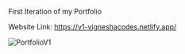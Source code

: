 First Iteration of my Portfolio

Website Link: https://v1-vigneshacodes.netlify.app/

![PortfolioV1](https://github.com/vigneshacodes/v1/assets/134355192/653f718b-1759-4d53-8c10-5bff4647fbb4)
